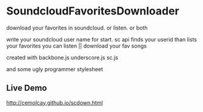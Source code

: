 SoundcloudFavoritesDownloader
=============================

download your favorites in soundcloud. or listen. or both

write your soundcloud user name for start.
sc api finds your userid
than lists your favorites
you can listen || download your fav songs

created with 
backbone.js
underscore.js
sc.js

and some ugly programmer stylesheet

Live Demo
---------
http://cemolcay.github.io/scdown.html
